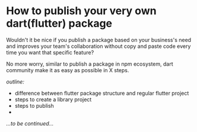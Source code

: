 # How to publish your very own dart(flutter) package

Wouldn't it be nice if you publish a package based on your business's need and improves your team's collaboration without copy and paste code every time you want that specific feature?

No more worry, similar to publish a package in npm ecosystem, dart community make it as easy as possible in X steps.

*outline:*
- difference between flutter package structure and regular flutter project
- steps to create a library project
- steps to publish
- 

*...to be continued...*